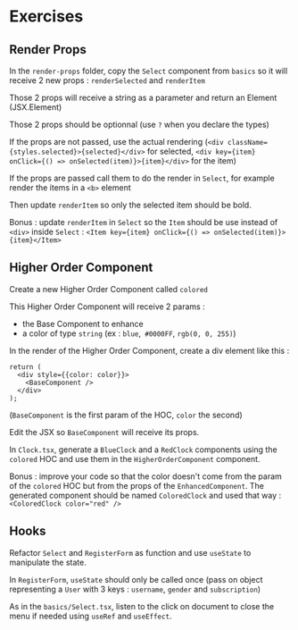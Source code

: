 # Exercises

## Render Props

In the `render-props` folder, copy the `Select` component from `basics` so it will receive 2 new props : `renderSelected` and `renderItem`

Those 2 props will receive a string as a parameter and return an Element (JSX.Element)

Those 2 props should be optionnal (use `?` when you declare the types)

If the props are not passed, use the actual rendering (`<div className={styles.selected}>{selected}</div>` for selected, `<div key={item} onClick={() => onSelected(item)}>{item}</div>` for the item)

If the props are passed call them to do the render in `Select`, for example render the items in a `<b>` element

Then update `renderItem` so only the selected item should be bold.

Bonus : update `renderItem` in `Select` so the `Item` should be use instead of `<div>` inside `Select` : `<Item key={item} onClick={() => onSelected(item)}>{item}</Item>`

## Higher Order Component

Create a new Higher Order Component called `colored`

This Higher Order Component will receive 2 params :
- the Base Component to enhance
- a color of type `string` (ex : `blue`,` #0000FF`, `rgb(0, 0, 255)`)

In the render of the Higher Order Component, create a div element like this :

```
return (
  <div style={{color: color}}>
    <BaseComponent />
  </div>
);
```

(`BaseComponent` is the first param of the HOC, `color` the second)

Edit the JSX so `BaseComponent` will receive its props.

In `Clock.tsx`, generate a `BlueClock` and a `RedClock` components using the `colored` HOC and use them in the `HigherOrderComponent` component.

Bonus : improve your code so that the color doesn't come from the param of the `colored` HOC but from the props of the `EnhancedComponent`. The generated component should be named `ColoredClock` and used that way : `<ColoredClock color="red" />`

## Hooks

Refactor `Select` and `RegisterForm` as function and use `useState` to manipulate the state.

In `RegisterForm`, `useState` should only be called once (pass on object representing a `User` with 3 keys : `username`, `gender` and `subscription`)

As in the `basics/Select.tsx`, listen to the click on document to close the menu if needed using `useRef` and `useEffect`.
